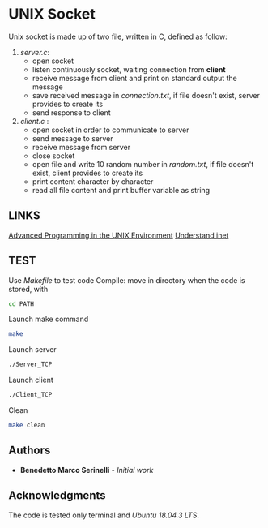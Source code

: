 # UNIX Socket
Unix socket is made up of two file, written in C, defined as follow:
1. _server.c_: 
    * open socket
    * listen continuously socket, waiting connection from **client**
    * receive message from client and print on standard output the message
    * save received message in _connection.txt_, if file doesn't exist, server provides to create its
    * send response to client
2. _client.c_ :
    * open socket in order to communicate to server
    * send message to server
    * receive message from server
    * close socket 
    * open file and write 10 random number in _random.txt_, if file doesn't exist, client provides to create its
    * print content character by character
    * read all file content and print buffer variable as string
## LINKS
[Advanced Programming in the UNIX Environment](https://zodml.org/sites/default/files/Advanced_Programming_in_the_UNIX_Environment%2C_3rd_Edition.pdf)
[Understand inet](https://stackoverflow.com/questions/1593946/what-is-af-inet-and-why-do-i-need-it)
## TEST
Use _Makefile_ to test code
Compile: move in directory when the code is stored, with 
```bash
cd PATH
```
Launch make command
```bash
make
```
Launch server
```bash
./Server_TCP 
```
Launch client
```bash
./Client_TCP
```
Clean 
```bash
make clean
```
## Authors
* **Benedetto Marco Serinelli** - *Initial work* 
## Acknowledgments
The code is tested only terminal and _Ubuntu 18.04.3 LTS_.